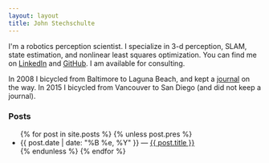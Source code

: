 ```yaml
---
layout: layout
title: John Stechschulte
---
```


I'm a robotics perception scientist. I specialize in 3-d perception, SLAM, state estimation, and nonlinear least squares
optimization. You can find me on [LinkedIn](https://linkedin.com/in/johnstechschulte) and
[GitHub](http://github.com/JStech). I am available for consulting.

In 2008 I bicycled from Baltimore to Laguna Beach, and kept a [journal](bike_tour) on the way. In 2015 I bicycled from
Vancouver to San Diego (and did not keep a journal).

  <h3>Posts</h3>
  <div class="related">
    <ul>
      {% for post in site.posts %}
        {% unless post.pres %}
          <li>
          <span>{{ post.date | date: "%B %e, %Y" }}</span> &mdash; <a href="{{ post.url }}">{{ post.title }}</a>
          </li>
        {% endunless %}
      {% endfor %}
    </ul>
  </div>
